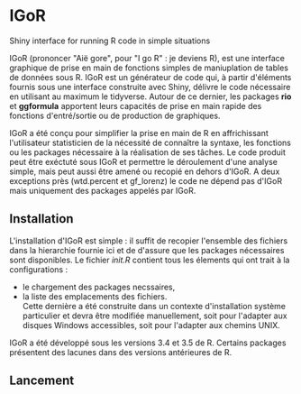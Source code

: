 # IGoR
Shiny interface for running R code in simple situations

IGoR (prononcer "Aië gore", pour "I go R" : je deviens R), est une interface graphique de prise en main de fonctions simples de maniuplation de tables de données sous R.
IGoR est un générateur de code qui, à partir d'éléments fournis sous une interface construite avec Shiny, délivre le code nécessaire en utilisant au maximum le tidyverse.
Autour de ce dernier, les packages **rio** et **ggformula** apportent leurs capacités de prise en main rapide des fonctions d'entré/sortie ou de production de graphiques.

IGoR a été conçu pour simplifier la prise en main de R en affrichissant l'utilisateur statisticien de la nécessité de connaître la syntaxe, les fonctions ou les packages nécessaire à la réalisation de ses tâches.
Le code produit peut être exéctuté sous IGoR et permettre le déroulement d'une analyse simple, mais peut aussi être amené ou recopié en dehors d'IGoR.
A deux exceptions près (wtd.percent et gf_lorenz) le code ne dépend pas d'IGoR mais uniquement des packages appelés par IGoR.

## Installation
L'installation d'IGoR est simple : il suffit de recopier l'ensemble des fichiers dans la hierarchie fournie ici et de d'assure que les packages nécessaires sont disponibles.
Le fichier *init.R* contient tous les élements qui ont trait à la configurations :<br>
- le chargement des packages necssaires,<br>
- la liste des emplacements des fichiers.<br>
Cette dernière a été construite dans un contexte d'installation système particulier et devra être modifiée manuellement,
soit pour l'adapter aux disques Windows accessibles, soit pour l'adapter aux chemins UNIX.

IGoR a été développé sous les versions 3.4 et 3.5 de R. Certains packages présentent des lacunes dans des versions antérieures de R.

## Lancement
